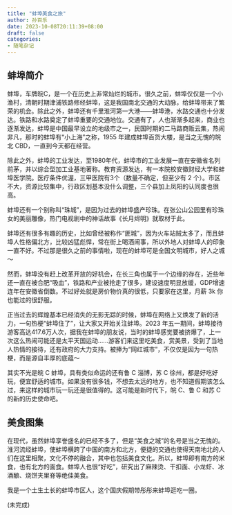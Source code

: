 ```yaml
---
title: "蚌埠美食之旅"
author: 孙百乐
date: 2023-10-08T20:11:39+08:00
draft: false
categories: 
- 随笔杂记
---
```


## 蚌埠简介

蚌埠，车牌皖C，是一个在历史上非常灿烂的城市。很久之前，蚌埠仅仅是一个小渔村，清朝时期津浦铁路修经蚌埠，这是我国南北交通的大动脉，给蚌埠带来了繁荣的机会。除此之外，蚌埠还有千里淮河第一大港——蚌埠港，水路交通也十分发达。铁路和水路奠定了蚌埠重要的交通地位。交通有了，人也渐渐多起来，商业也逐渐发达，蚌埠是中国最早设立的地级市之一，民国时期的二马路商贩云集，热闹非凡，那时的蚌埠有“小上海”之称，1955 年建成蚌埠百货大楼，是当之无愧的皖北 CBD，一直到今天都在经营。

除此之外，蚌埠的工业发达，至1980年代，蚌埠市的工业发展一直在安徽省名列前茅，并以综合型加工业基地著称。教育资源发达，有一本院校安徽财经大学和蚌埠医学院。医疗条件优渥，三甲医院有3个（数量不确定，但至少有 2 个）。市区不大，资源比较集中，行政区划基本没什么调整，三个县加上凤阳的认同度也很高。

蚌埠还有一个别称叫“珠城”，是因为过去的蚌埠盛产珍珠。在张公山公园里有珍珠女的美丽雕像，热门电视剧中的神话故事《长月烬明》就取材于此。

蚌埠还有很多有趣的历史，比如曾经被称作“匪城”，因为火车站贼太多了，而且蚌埠人性格偏北方，比较凶猛彪悍，常在街上喝酒闹事，所以外地人对蚌埠人的印象一直不好。不过那是很久之前的事情啦，现在的蚌埠可是全国文明城市，好人之城～

然而，蚌埠没有赶上改革开放的好机会，在长三角也属于一个边缘的存在，近些年还一直在被合肥“吸血”，铁路和产业被抢走了很多，建设速度明显放缓，GDP增速连年在安徽省倒数。不过好处就是房价物价真的很低，只要家在这里，月薪 3k 你也能过的很舒服。

正当过去的辉煌基本已经消失的无影无踪的时候，蚌埠在网络上又焕发了新的活力，一句热梗“蚌埠住了”，让大家又开始关注蚌埠。2023 年五一期间，蚌埠接待游客高达417.6万人次，据我在蚌埠的朋友说，当时的蚌埠感觉要被挤爆了，上一次这么热闹可能还是太平天国运动......游客们来这里吃美食，赏美景，受到了当地人热情的接待，还有政府的大力支持。被捧为“网红城市”，不仅仅是因为一句热梗，而是源自丰厚的底蕴～

其实不光是皖 C 蚌埠，具有类似命运的还有鲁 C 淄博，苏 C 徐州，都是好吃好玩，便宜舒适的城市。如果没有很多钱，不想去太远的地方，也不知道假期该怎么过，来这样的城市玩一玩还是很值得的。这可能是新时代下，皖 C、鲁 C 和苏 C 的新的历史使命吧。

## 美食图集

在现代，虽然蚌埠享誉盛名的已经不多了，但是“美食之城”的名号是当之无愧的。淮河流经蚌埠，使蚌埠横跨了中国的南方和北方，便捷的交通也使得天南地北的人们在这里相聚，文化不停的融合，其中也包括美食文化。所以，蚌埠即有南方的米食，也有北方的面食。蚌埠人也很“好吃”，研究出了麻辣烫、干扣面、小龙虾、冰酒酿、烧饼夹里脊等绝佳美食。

我是一个土生土长的蚌埠市区人，这个国庆假期带彤彤来蚌埠逛吃一圈。

(未完成)
